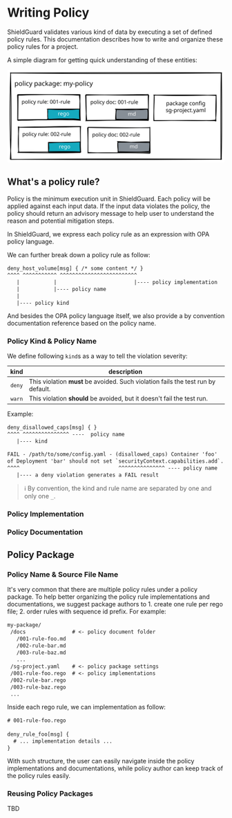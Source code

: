 # Writing Policy

ShieldGuard validates various kind of data by executing a set of defined policy rules.
This documentation describes how to write and organize these policy rules for a project.

A simple diagram for getting quick understanding of these entities:

![](../assets/policy-package.svg)

## What's a policy rule?

Policy is the minimum execution unit in ShieldGuard. Each policy will be applied against each input data.
If the input data violates the policy, the policy should return an advisory message to help user
to understand the reason and potential mitigation steps.

In ShieldGuard, we express each policy rule as an expression with OPA policy language.

We can further break down a policy rule as follow:

```rego
deny_host_volume[msg] { /* some content */ }
^^^^ ^^^^^^^^^^^ ^^^^^^^^^^^^^^^^^^^^^^^^^
   |           |                         |---- policy implementation
   |           |---- policy name
   |
   |---- policy kind
```

And besides the OPA policy language itself, we also provide a by convention documentation reference based on the policy name.

### Policy Kind & Policy Name

We define following `kind`s as a way to tell the violation severity:

| kind | description |
|:----:|-------------|
| `deny` | This violation **must** be avoided. Such violation fails the test run by default. |
| `warn` | This violation **should** be avoided, but it doesn't fail the test run. |

Example:

```rego
deny_disallowed_caps[msg] { }
^^^^ ^^^^^^^^^^^^^^^ ----  policy name
   |---- kind
```

```
FAIL - /path/to/some/config.yaml - (disallowed_caps) Container 'foo' of Deployment 'bar' should not set `securityContext.capabilities.add`.
^^^^                                ^^^^^^^^^^^^^^^ ---- policy name
   |---- a deny violation generates a FAIL result
```

> ℹ️ By convention, the kind and rule name are separated by one and only one `_`.

### Policy Implementation

### Policy Documentation

## Policy Package

### Policy Name & Source File Name

It's very common that there are multiple policy rules under a policy package. To help better organizing the policy rule implementations and documentations, we suggest package authors to 1. create one rule per rego file; 2. order rules with sequence id prefix. For example:

```
my-package/
 /docs               # <- policy document folder
   /001-rule-foo.md
   /002-rule-bar.md
   /003-rule-baz.md
   ...
 /sg-project.yaml    # <- policy package settings
 /001-rule-foo.rego  # <- policy implementations
 /002-rule-bar.rego
 /003-rule-baz.rego
 ...
```

Inside each rego rule, we can implementation as follow:

```rego
# 001-rule-foo.rego

deny_rule_foo[msg] {
  # ... implementation details ...
}
```

With such structure, the user can easily navigate inside the policy implementations and documentations, while policy author can keep track of the policy rules easily.

### Reusing Policy Packages

TBD